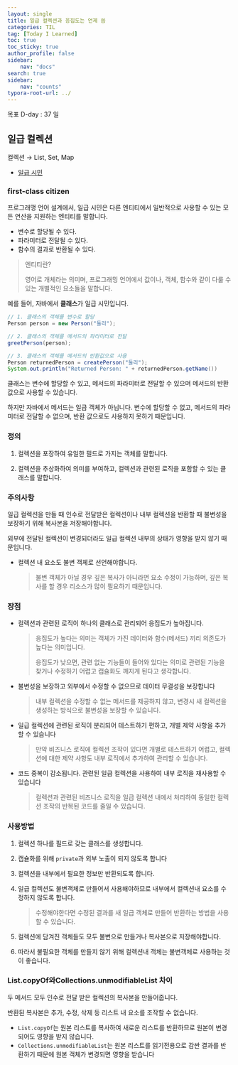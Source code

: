 ```yaml
---
layout: single
title: 일급 컬렉션과 응집도는 언제 씀
categories: TIL
tag: [Today I Learned]
toc: true
toc_sticky: true
author_profile: false
sidebar:
    nav: "docs"
search: true
sidebar:
    nav: "counts"
typora-root-url: ../
---
```

목표 D-day : 37 일

## 일급 컬렉션

컬렉션 → List, Set, Map

+ [일급 시민](https://en.wikipedia.org/wiki/First-class_citizen)

### **first-class citizen**

프로그래맹 언어 설계에서, 일급 시민은 다른 엔티티에서 일반적으로 사용할 수 있는 모든 연산을 지원하는 엔티티를 말합니다.

- 변수로 할당될 수 있다.
- 파라미터로 전달될 수 있다.
- 함수의 결과로 반환될 수 있다.

> 엔티티란?
>
> 영어로 개체라는 의미며, 프로그래밍 언어에서 값이나, 객체, 함수와 같이 다룰 수 있는 개별적인 요소들을 말합니다.

예를 들어, 자바에서 **클래스**가 일급 시민입니다.

```java
// 1. 클래스의 객체를 변수로 할당
Person person = new Person("둘리");

// 2. 클래스의 객체를 메서드의 파라미터로 전달
greetPerson(person);

// 3. 클래스의 객체를 메서드의 반환값으로 사용
Person returnedPerson = createPerson("둘리");
System.out.println("Returned Person: " + returnedPerson.getName())
```

클래스는 변수에 할당할 수 있고, 메서드의 파라미터로 전달할 수 있으며 메서드의 반환 값으로 사용할 수 있습니다.

하지만 자바에서 메서드는 일급 객체가 아닙니다. 변수에 할당할 수 없고, 메서드의 파라미터로 전달할 수 없으며, 반환 값으로도 사용하지 못하기 때문입니다.



### 정의

1. 컬렉션을 포장하여 유일한 필드로 가지는 객체를 말합니다.

2. 컬렉션을 추상화하여 의미를 부여하고, 컬렉션과 관련된 로직을 포함할 수 있는 클래스를 말합니다.



### 주의사항

일급 컬렉션을 만들 때 인수로 전달받은 컬렉션이나 내부 컬렉션을 반환할 때 불변성을 보장하기 위해 복사본을 저장해야합니다.

외부에 전달된 컬렉션이 변경되더라도 일급 컬렉션 내부의 상태가 영향을 받지 않기 때문입니다.

+ 컬렉션 내 요소도 불변 객체로 선언해야합니다.

  > 불변 객체가 아닐 경우 깊은 복사가 아니라면 요소 수정이 가능하며, 깊은 복사를 할 경우 리소스가 많이 필요하기 때문입니다.



### 장점

+ 컬렉션과 관련된 로직이 하나의 클래스로 관리되어 응집도가 높아집니다.

  > 응집도가 높다는 의미는 객체가 가진 데이터와 함수(메서드) 끼리 의존도가 높다는 의미입니다.
  >
  > 응집도가 낮으면, 관련 없는 기능들이 들어와 있다는 의미로 관련된 기능을 찾거나 수정하기 어렵고 캡슐화도 깨지게 된다고 생각합니다.

+ 불변성을 보장하고 외부에서 수정할 수 없으므로 데이터 무결성을 보장합니다

  >  내부 컬렉션을 수정할 수 없는 메서드를 제공하지 않고, 변경시 새 컬렉션을 생성하는 방식으로 불변성을 보장할 수 있습니다.

+ 일급 컬렉션에 관련된 로직이 분리되어 테스트하기 편하고, 개별 제약 사항을 추가할 수 있습니다

  > 만약 비즈니스 로직에 컬렉션 조작이 있다면 개별로 테스트하기 어렵고, 컬렉션에 대한 제약 사항도 내부 로직에서 추가하여 관리할 수 있습니다.

+ 코드 중복이 감소됩니다. 관련된 일급 컬렉션을 사용하여 내부 로직을 재사용할 수 있습니다

  > 컬렉션과 관련된 비즈니스 로직을 일급 컬렉션 내에서 처리하여 동일한 컬렉션 조작의 반복된 코드를 줄일 수 있습니다.



### 사용방법

1. 컬렉션 하나를 필드로 갖는 클래스를 생성합니다.

2. 캡슐화를 위해 `private`과 외부 노출이 되지 않도록 합니다

3. 컬렉션을 내부에서 필요한 정보만 반환되도록 합니다.

4. 일급 컬렉션도 불변객체로 만들어서 사용해야하므로 내부에서 컬렉션내 요소를 수정하지 않도록 합니다.

   > 수정해야한다면 수정된 결과를 새 일급 객체로 만들어 반환하는 방법을 사용할 수 있습니다.

2. 컬렉션에 담겨진 객체들도 모두 불변으로 만들거나 복사본으로 저장해야합니다.
3. 따라서 불필요한 객체를 만들지 않기 위해 컬렉션내 객체는 불변객체로 사용하는 것이 좋습니다.



### List.copyOf와Collections.unmodifiableList 차이

두 메서드 모두 인수로 전달 받은 컬렉션의 복사본을 만들어줍니다.

반환된 복사본은 추가, 수정, 삭제 등 리스트 내 요소를 조작할 수 없습니다.

+ `List.copyOf`는 원본 리스트를 복사하여 새로운 리스트를 반환하므로 원본이 변경되어도 영향을 받지 않습니다.
+ `Collections.unmodifiableList`는 원본 리스트를 읽기전용으로 감싼 결과를 반환하기 때문에 원본 객체가 변경되면 영향을 받습니다
